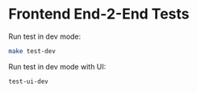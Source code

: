 # Frontend End-2-End Tests

Run test in dev mode:

```sh
make test-dev
```
Run test in dev mode with UI:

```sh
test-ui-dev
```
